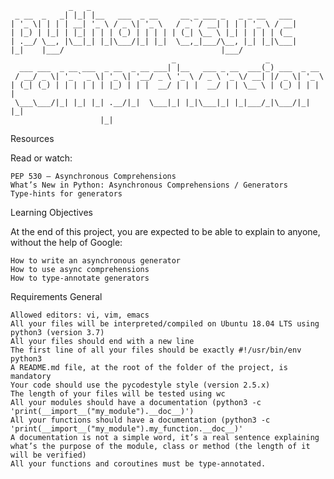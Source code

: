 ```
             _   _                                              
 _ __  _   _| |_| |__   ___  _ __     __ _ ___ _   _ _ __   ___ 
| '_ \| | | | __| '_ \ / _ \| '_ \   / _` / __| | | | '_ \ / __|
| |_) | |_| | |_| | | | (_) | | | | | (_| \__ \ |_| | | | | (__ 
| .__/ \__, |\__|_| |_|\___/|_| |_|  \__,_|___/\__, |_| |_|\___|
|_|    |___/                                   |___/            
                                    _                    _             
  ___ ___  _ __ ___  _ __  _ __ ___| |__   ___ _ __  ___(_) ___  _ __  
 / __/ _ \| '_ ` _ \| '_ \| '__/ _ \ '_ \ / _ \ '_ \/ __| |/ _ \| '_ \ 
| (_| (_) | | | | | | |_) | | |  __/ | | |  __/ | | \__ \ | (_) | | | |
 \___\___/|_| |_| |_| .__/|_|  \___|_| |_|\___|_| |_|___/_|\___/|_| |_|
                    |_|                                                
```
Resources

Read or watch:

    PEP 530 – Asynchronous Comprehensions
    What’s New in Python: Asynchronous Comprehensions / Generators
    Type-hints for generators

Learning Objectives

At the end of this project, you are expected to be able to explain to anyone, without the help of Google:

    How to write an asynchronous generator
    How to use async comprehensions
    How to type-annotate generators

Requirements
General

    Allowed editors: vi, vim, emacs
    All your files will be interpreted/compiled on Ubuntu 18.04 LTS using python3 (version 3.7)
    All your files should end with a new line
    The first line of all your files should be exactly #!/usr/bin/env python3
    A README.md file, at the root of the folder of the project, is mandatory
    Your code should use the pycodestyle style (version 2.5.x)
    The length of your files will be tested using wc
    All your modules should have a documentation (python3 -c 'print(__import__("my_module").__doc__)')
    All your functions should have a documentation (python3 -c 'print(__import__("my_module").my_function.__doc__)'
    A documentation is not a simple word, it’s a real sentence explaining what’s the purpose of the module, class or method (the length of it will be verified)
    All your functions and coroutines must be type-annotated.

